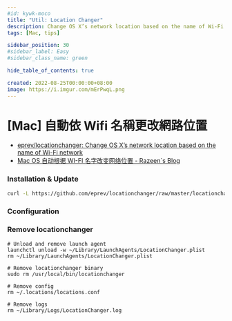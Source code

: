 ```yaml
---
#id: kywk-moco
title: "Util: Location Changer"
description: Change OS X’s network location based on the name of Wi-Fi network
tags: [Mac, tips]

sidebar_position: 30
#sidebar_label: Easy
#sidebar_class_name: green

hide_table_of_contents: true

created: 2022-08-25T00:00:00+08:00
image: https://i.imgur.com/mErPwqL.png
---
```


[Mac] 自動依 Wifi 名稱更改網路位置
=============================

- [eprev/locationchanger: Change OS X’s network location based on the name of Wi-Fi network](https://github.com/eprev/locationchanger/)  
- [Mac OS 自动根据 WI-FI 名字改变网络位置 - Razeen`s Blog]( https://razeen.me/posts/auto-change-network-location-base-on-name-of-wifi/)

### Installation & Update ###

```bash
curl -L https://github.com/eprev/locationchanger/raw/master/locationchanger.sh | bash
```


### Cconfiguration ###



### Remove locationchanger ### 

```
# Unload and remove launch agent
launchctl unload -w ~/Library/LaunchAgents/LocationChanger.plist
rm ~/Library/LaunchAgents/LocationChanger.plist

# Remove locationchanger binary
sudo rm /usr/local/bin/locationchanger

# Remove config
rm ~/.locations/locations.conf

# Remove logs
rm ~/Library/Logs/LocationChanger.log
```

